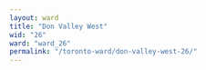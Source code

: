 ```yaml
---
layout: ward
title: "Don Valley West"
wid: "26"
ward: "ward_26"
permalink: "/toronto-ward/don-valley-west-26/"
---
```

